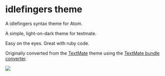 # idlefingers theme

A idlefingers syntax theme for Atom.

A simple, light-on-dark theme for textmate.

Easy on the eyes. Great with ruby code.

Originally converted from the [TextMate](http://mkdynamic.s3.amazonaws.com/downloads/Made%20of%20Code.tmTheme)
theme using the [TextMate bundle converter](http://atom.io/docs/latest/converting-a-text-mate-theme).

![](https://s3.amazonaws.com/Atom-Assets/idlefingers-shot.png)
